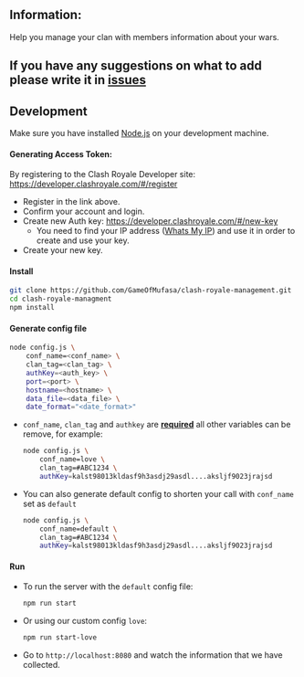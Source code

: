 ## Information:
Help you manage your clan with members information about your wars.

## If you have any suggestions on what to add please write it in [issues](https://github.com/GameOfMufasa/clash-royale-management/issues)

## Development
Make sure you have installed [Node.js](https://nodejs.org/en/download/) on your development machine.

#### Generating Access Token:
By registering to the Clash Royale Developer site: https://developer.clashroyale.com/#/register
* Register in the link above.
* Confirm your account and login.
* Create new Auth key: https://developer.clashroyale.com/#/new-key
    * You need to find your IP address ([Whats My IP](http://www.whatsmyip.org/)) and use it in order to create and use your key.
* Create your new key.


#### Install
```bash 
git clone https://github.com/GameOfMufasa/clash-royale-management.git
cd clash-royale-managment
npm install
```

#### Generate config file
```bash 
node config.js \
    conf_name=<conf_name> \
    clan_tag=<clan_tag> \ 
    authKey=<auth_key> \
    port=<port> \
    hostname=<hostname> \
    data_file=<data_file> \
    date_format="<date_format>"
```
* `conf_name`, `clan_tag` and `authkey` are <u><b>required</b></u>
all other variables can be remove, for example:
    ```bash 
    node config.js \
        conf_name=love \
        clan_tag=#ABC1234 \ 
        authKey=kalst98013kldasf9h3asdj29asdl....aksljf9023jrajsd
    ```
* You can also generate default config to shorten your call with `conf_name` set as `default`
    ```bash 
    node config.js \
        conf_name=default \
        clan_tag=#ABC1234 \ 
        authKey=kalst98013kldasf9h3asdj29asdl....aksljf9023jrajsd
    ```


#### Run
* To run the server with the `default` config file:
    ```bash 
    npm run start
    ```
* Or using our custom config `love`:
    ```bash 
    npm run start-love
    ```
    
* Go to ```http://localhost:8080``` and watch the information that we have collected.
